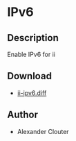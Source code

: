 IPv6
====

Description
-----------

Enable IPv6 for ii

Download
--------

* [ii-ipv6.diff](ii-ipv6.diff)

Author
------

* Alexander Clouter
